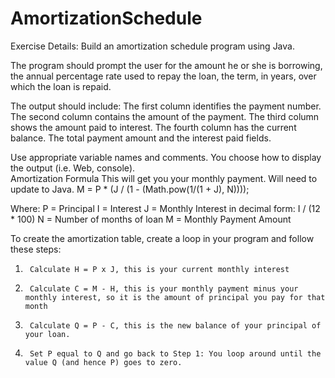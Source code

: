 AmortizationSchedule
====================

Exercise Details:
Build an amortization schedule program using Java. 

The program should prompt the user for
		the amount he or she is borrowing,
		the annual percentage rate used to repay the loan,
		the term, in years, over which the loan is repaid.  

The output should include:
		The first column identifies the payment number.
		The second column contains the amount of the payment.
		The third column shows the amount paid to interest.
		The fourth column has the current balance.  The total payment amount and the interest paid fields.

Use appropriate variable names and comments.  You choose how to display the output (i.e. Web, console).  
Amortization Formula
This will get you your monthly payment.  Will need to update to Java.
M = P * (J / (1 - (Math.pow(1/(1 + J), N))));

Where:
P = Principal
I = Interest
J = Monthly Interest in decimal form:  I / (12 * 100)
N = Number of months of loan
M = Monthly Payment Amount

To create the amortization table, create a loop in your program and follow these steps:
1.      Calculate H = P x J, this is your current monthly interest
2.      Calculate C = M - H, this is your monthly payment minus your monthly interest, so it is the amount of principal you pay for that month
3.      Calculate Q = P - C, this is the new balance of your principal of your loan.
4.      Set P equal to Q and go back to Step 1: You loop around until the value Q (and hence P) goes to zero.

